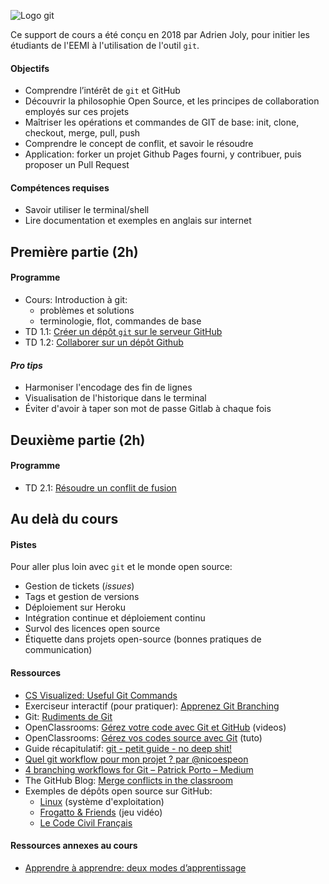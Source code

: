![Logo git](logo.png)

Ce support de cours a été conçu en 2018 par Adrien Joly, pour initier les étudiants de l'EEMI à l'utilisation de l'outil `git`.

#### Objectifs

- Comprendre l’intérêt de `git` et GitHub
- Découvrir la philosophie Open Source, et les principes de collaboration employés sur ces projets
- Maîtriser les opérations et commandes de GIT de base: init, clone, checkout, merge, pull, push
- Comprendre le concept de conflit, et savoir le résoudre
- Application: forker un projet Github Pages fourni, y contribuer, puis proposer un Pull Request

#### Compétences requises

- Savoir utiliser le terminal/shell
- Lire documentation et exemples en anglais sur internet

## Première partie (2h)

#### Programme

- Cours: Introduction à git:
  - problèmes et solutions
  - terminologie, flot, commandes de base
- TD 1.1: [Créer un dépôt `git` sur le serveur GitHub](tutos/creer-depot-gitlab-eemi.md)
- TD 1.2: [Collaborer sur un dépôt Github](tutos/collaborer-sur-un-depot-gitlab.md)

#### *Pro tips*

- Harmoniser l'encodage des fin de lignes
- Visualisation de l'historique dans le terminal
- Éviter d'avoir à taper son mot de passe Gitlab à chaque fois

## Deuxième partie (2h)

#### Programme

- TD 2.1: [Résoudre un conflit de fusion](tutos/conflit-de-fusion.md)

## Au delà du cours

#### Pistes

Pour aller plus loin avec `git` et le monde open source:

* Gestion de tickets (*issues*)
* Tags et gestion de versions
* Déploiement sur Heroku
* Intégration continue et déploiement continu
* Survol des licences open source
* Étiquette dans projets open-source (bonnes pratiques de communication)

#### Ressources

- [CS Visualized: Useful Git Commands](https://dev.to/lydiahallie/cs-visualized-useful-git-commands-37p1)
- Exerciseur interactif (pour pratiquer): [Apprenez Git Branching](https://learngitbranching.js.org/)
- Git: [Rudiments de Git](https://git-scm.com/book/fr/v1/D%C3%A9marrage-rapide-Rudiments-de-Git)
- OpenClassrooms: [Gérez votre code avec Git et GitHub](https://openclassrooms.com/fr/courses/2342361-gerez-votre-code-avec-git-et-github) (videos)
- OpenClassrooms: [Gérez vos codes source avec Git](https://openclassrooms.com/fr/courses/1233741-gerez-vos-codes-source-avec-git) (tuto)
- Guide récapitulatif: [git - petit guide - no deep shit!](http://rogerdudler.github.io/git-guide/index.fr.html)
- [Quel git workflow pour mon projet ? par @nicoespeon](http://www.nicoespeon.com/fr/2013/08/quel-git-workflow-pour-mon-projet/)
- [4 branching workflows for Git – Patrick Porto – Medium](https://medium.com/@patrickporto/4-branching-workflows-for-git-30d0aaee7bf)
- The GitHub Blog: [Merge conflicts in the classroom](https://blog.github.com/2018-08-22-merge-conflicts-in-the-classroom/)
- Exemples de dépôts open source sur GitHub:
  - [Linux](https://github.com/torvalds/linux) (système d'exploitation)
  - [Frogatto & Friends](https://github.com/frogatto/frogatto) (jeu vidéo)
  - [Le Code Civil Français](https://github.com/steeve/france.code-civil)

#### Ressources annexes au cours

- [Apprendre à apprendre: deux modes d’apprentissage](http://www.internetactu.net/2015/09/08/apprendre-a-apprendre-14-deux-modes-dapprentissage/)
